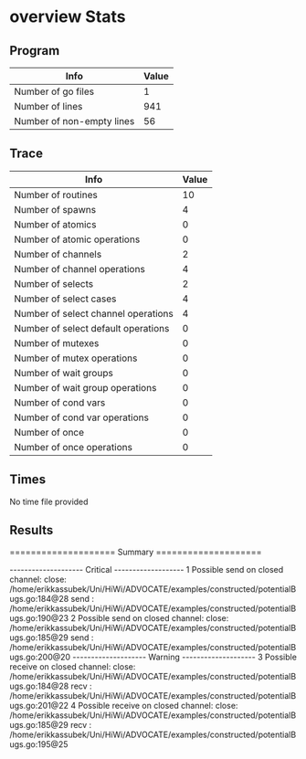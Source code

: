 # overview Stats

## Program
| Info | Value |
| - | - |
| Number of go files | 1 |
| Number of lines | 941 |
| Number of non-empty lines | 56 |


## Trace
| Info | Value |
| - | - |
| Number of routines | 10 |
| Number of spawns | 4 |
| Number of atomics | 0 |
| Number of atomic operations | 0 |
| Number of channels | 2 |
| Number of channel operations | 4 |
| Number of selects | 2 |
| Number of select cases | 4 |
| Number of select channel operations | 4 |
| Number of select default operations | 0 |
| Number of mutexes | 0 |
| Number of mutex operations | 0 |
| Number of wait groups | 0 |
| Number of wait group operations | 0 |
| Number of cond vars | 0 |
| Number of cond var operations | 0 |
| Number of once | 0| 
| Number of once operations | 0 |


## Times
No time file provided


## Results
==================== Summary ====================

-------------------- Critical -------------------
1 Possible send on closed channel:
	close: /home/erikkassubek/Uni/HiWi/ADVOCATE/examples/constructed/potentialBugs.go:184@28
	send : /home/erikkassubek/Uni/HiWi/ADVOCATE/examples/constructed/potentialBugs.go:190@23
2 Possible send on closed channel:
	close: /home/erikkassubek/Uni/HiWi/ADVOCATE/examples/constructed/potentialBugs.go:185@29
	send : /home/erikkassubek/Uni/HiWi/ADVOCATE/examples/constructed/potentialBugs.go:200@20
-------------------- Warning --------------------
3 Possible receive on closed channel:
	close: /home/erikkassubek/Uni/HiWi/ADVOCATE/examples/constructed/potentialBugs.go:184@28
	recv : /home/erikkassubek/Uni/HiWi/ADVOCATE/examples/constructed/potentialBugs.go:201@22
4 Possible receive on closed channel:
	close: /home/erikkassubek/Uni/HiWi/ADVOCATE/examples/constructed/potentialBugs.go:185@29
	recv : /home/erikkassubek/Uni/HiWi/ADVOCATE/examples/constructed/potentialBugs.go:195@25
